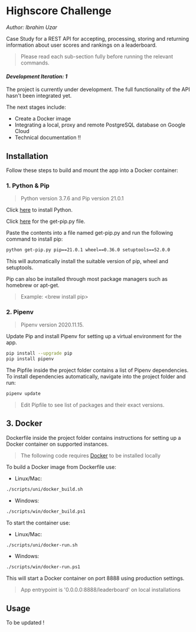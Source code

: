 # **Highscore Challenge** #
_Author: Ibrahim Uzar_

Case Study for a REST API for accepting, processing, storing and returning information about user scores and rankings on a leaderboard.

>Please read each sub-section fully before running the relevant commands.

#### _Development Iteration: 1_
The project is currently under development. The full functionality of the API hasn't been integrated yet.

The next stages include:
- Create a Docker image
- Integrating a local, proxy and remote PostgreSQL database on Google Cloud
- Technical documentation !!

## **Installation** ##
Follow these steps to build and mount the app into a Docker container:

### 1. Python & Pip ###
>Python version 3.7.6 and Pip version 21.0.1

Click [here][Python] to install Python.

Click [here][Pip] for the get-pip.py file.

Paste the contents into a file named get-pip.py and run the following command to install pip:
```bash
python get-pip.py pip==21.0.1 wheel==0.36.0 setuptools==52.0.0
```
This will automatically install the suitable version of pip, wheel and setuptools.

Pip can also be installed through most package managers such as homebrew or apt-get.
>Example: \<brew install pip>

[Python]: https://www.python.org/downloads/release/python-376/
[Pip]: https://bootstrap.pypa.io/get-pip.py

### 2. Pipenv ###
> Pipenv version 2020.11.15.

Update Pip and install Pipenv for setting up a virtual environment for the app.
```bash
pip install --upgrade pip
pip install pipenv
```

The Pipfile inside the project folder contains a list of Pipenv dependencies. To install dependencies automatically, navigate into the project folder and run:
```bash
pipenv update
```
> Edit Pipfile to see list of packages and their exact versions.

## 3. Docker ##
Dockerfile inside the project folder contains instructions for setting up a Docker container on supported instances.

>The following code requires [Docker][Docker] to be installed locally

[Docker]: https://docs.docker.com/get-docker/

To build a Docker image from Dockerfile use:
+ Linux/Mac:
```bash
./scripts/uni/docker_build.sh
```
+ Windows:
```bash
./scripts/win/docker_build.ps1
```
<!--
To build and push a Docker image to remote container use:
>Edit script to add remote host address first
+ Linux/Mac:
```bash
./scripts/uni/docker_build_push.sh
```
+ Windows:
```bash
./scripts/win/docker_build_push.ps1
```
-->
To start the container use:
+ Linux/Mac:
```bash
./scripts/uni/docker-run.sh
```
+ Windows:
```bash
./scripts/win/docker-run.ps1
```
This will start a Docker container on port 8888 using production settings.

> App entrypoint is '0.0.0.0:8888/leaderboard' on local installations

## **Usage** ##
To be updated !
